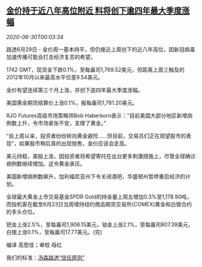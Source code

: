 <!--1593476599000-->
[金价持于近八年高位附近 料将创下逾四年最大季度涨幅](https://cn.reuters.com/article/precious-metals-0629-mon-idCNKBS241005)
------

<div><i>2020-06-30T00:03:34</i></div><div class="StandardArticleBody_body"><p>路透6月29日 - 金价周一基本持平，但仍接近上周创下的近八年高位，因新冠病毒加速传播可能会打击经济复苏的希望。 </p><p>1742 GMT，现货金下跌0.1%，至每盎司1,769.52美元，但距离上周三触及的2012年10月以来最高水平仅差9.54美元。 </p><p>金价有望连续第三个月上涨，并创下逾四年最大季度涨幅。 </p><p>美国黄金期货结算价上涨0.1%，报每盎司1,781.20美元。 </p><p>RJO Futures高级市场策略师Bob Haberkorn表示：“目前美国大部分地区新增病例数上升，令市场紧张不安，支撑了黄金。” </p><p>“自上周以来，投资者纷纷转向黄金避险……但目前，交易员们正在观望股市的表现”，如果股市稍后真的出现抛售，金价应该会走高。 </p><p>美元持稳，美股上涨，因投资者将希望寄托在出台更多刺激措施上，尽管全球确诊病例数继续增加。这令黄金承压。 </p><p>美国新增病例数飙升，加利福尼亚州下令关闭酒吧，华盛顿州暂停重启经济的计划。 </p><p>全球最大黄金上市交易基金SPDR Gold的持金量上周五增加0.3%至1,178.90吨，而投机客在截至6月23日当周增持纽约商品期货交易所(COMEX)黄金和白银合约的多头仓位。 </p><p>钯金上涨2.5%，至每盎司1,906.15美元，铂金上涨2.1%，至每盎司807.39美元，白银上涨0.1%，至每盎司17.77美元。(完)         </p><div class="Attribution_container"><div class="Attribution_attribution"><p class="Attribution_content">编译 高思佳；审校 母红</p></div></div><div class="StandardArticleBody_trustBadgeContainer"><span class="StandardArticleBody_trustBadgeTitle">我们的标准：</span><span class="trustBadgeUrl"><a href="https://www.thomsonreuters.cn/content/dam/openweb/documents/pdf/china/brochures/about-us-1.pdf">汤森路透“信任原则”</a></span></div></div>
